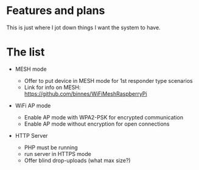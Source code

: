 # Features and plans

This is just where I jot down things I want the system to have.

# The list

* MESH mode
    * Offer to put device in MESH mode for 1st responder type scenarios
    * Link for info on MESH: https://github.com/binnes/WiFiMeshRaspberryPi

* WiFi AP mode
    * Enable AP mode with WPA2-PSK for encrypted communication
    * Enable AP mode without encryption for open connections

* HTTP Server
    * PHP must be running
    * run server in HTTPS mode
    * Offer blind drop-uploads (what max size?)

